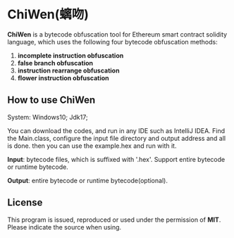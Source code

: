 # ChiWen(螭吻)

**ChiWen** is a bytecode obfuscation tool for Ethereum smart contract solidity language, which uses the following four bytecode obfuscation methods:

1. **incomplete instruction obfuscation**
2. **false branch obfuscation**
3. **instruction rearrange obfuscation** 
4. **flower instruction obfuscation**

## How to use ChiWen

System: Windows10; Jdk17; 

You can download the codes, and run in any IDE such as IntelliJ IDEA. Find the Main.class, configure the input file directory and output address and all is done. then you can use the example.hex and run with it.

**Input**: bytecode files, which is suffixed with '.hex'. Support entire bytecode or runtime bytecode.

**Output**: entire bytecode or runtime bytecode(optional).

## License

This program is issued, reproduced or used under the permission of **MIT**. Please indicate the source when using.

